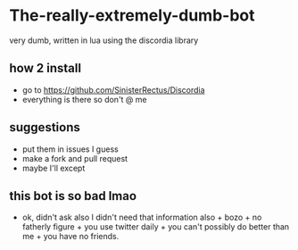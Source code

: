 # The-really-extremely-dumb-bot
very dumb, written in lua using the discordia library
 ## how 2 install
 - go to https://github.com/SinisterRectus/Discordia
 - everything is there so don't @ me

## suggestions
- put them in issues I guess
- make a fork and pull request 
- maybe I'll except 

## this bot is so bad lmao
- ok, didn't ask also I didn't need that information also + bozo + no fatherly figure + you use twitter daily + you can't possibly do better than me + you have no friends.
